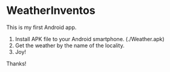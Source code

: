 # WeatherInventos
This is my first Android app.

1. Install APK file to your Android smartphone. (./Weather.apk)
2. Get the weather by the name of the locality.
3. Joy!

Thanks!
